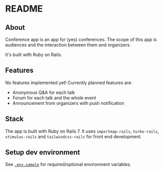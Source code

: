 # README

## About

Conference app is an app for (yes) conferences. The scope of this app is audiences and the interaction between them and organizers.

It's built with Ruby on Rails.

## Features

No features implemented yet! Currently planned features are:

* Anonymous Q&A for each talk
* Forum for each talk and the whole event
* Announcement from organizers with push notification

## Stack

The app is built with Ruby on Rails 7. It uses `importmap-rails`, `turbo-rails`, `stimulus-rails` and `tailwindcss-rails` for front end development.

## Setup dev environment
See [`.env.sample`](.env.sample) for required/optional environment variables.
